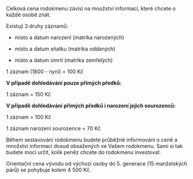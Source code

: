 Celková cena rodokmenu závisí na množství informací, které chcete o každé osobě znát.

Existují 3 druhy záznamů:

* místo a datum narození (matrika narozených)

* místo a datum sňatku (matrika oddaných)

* místo a datum úmrtí (matrika zemřelých)

1 záznam (1800 - nyní) = 100&nbsp;Kč

**V případě dohledávání pouze přímých předků:**

1 záznam = 150 Kč


**V případě dohledávání přímých předků i narození jejich sourozenců:**

1 záznam = 100 Kč

1 záznam narození sourozence = 70 Kč


Během sestavování rodokmenu budete průběžně informováni o ceně a množství informací dosud obsažených ve Vašem rodokmenu. Sami si tak budete moci určit, kolik peněz chcete do rodokmenu investovat.

Orientační cena vývodu od výchozí osoby do 5. generace (15 manželských párů) se pohybuje kolem 4 500 Kč.